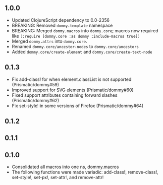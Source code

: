 ## 1.0.0

* Updated ClojureScript dependency to 0.0-2356
* BREAKING: Removed `dommy.template` namespace
* BREAKING: Merged `dommy.macros` into `dommy.core`; macros now required like `(:require [dommy.core :as dommy :include-macros true])`
* Merged `dommy.attrs` into `dommy.core`.
* Renamed `dommy.core/ancestor-nodes` to `dommy.core/ancestors`
* Added `dommy.core/create-element` and `dommy.core/create-text-node`

## 0.1.3

* Fix add-class! for when element.classList is not supported (Prismatic/dommy#59)
* Improved support for SVG elements (Prismatic/dommy#60)
* Fixed support attributes containing forward slashes (Prismatic/dommy#62)
* Fix set-style! in some versions of Firefox (Prismatic/dommy#64)

## 0.1.2

## 0.1.1

## 0.1.0

* Consolidated all macros into one ns, dommy.macros
* The following functions were made variadic: add-class!, remove-class!, set-style!, set-px!, set-attr!, and remove-attr!
